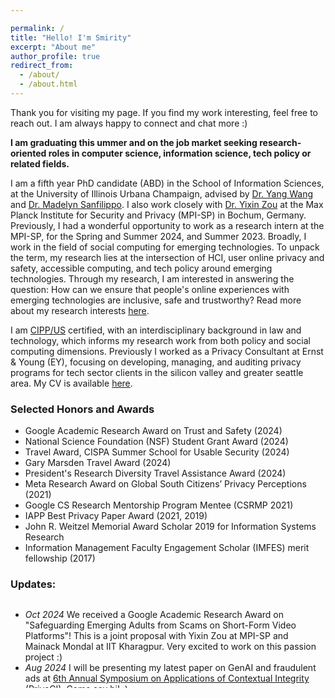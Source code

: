 ```yaml
---

permalink: /
title: "Hello! I'm Smirity"
excerpt: "About me"
author_profile: true
redirect_from: 
  - /about/
  - /about.html
---
```

 Thank you for visiting my page. If you find my work interesting, feel free to reach out. I am always happy to connect and chat more :) 

<b>I am graduating this ummer and on the job market seeking research-oriented roles in computer science, information science, tech policy or related fields.</b> 
 
 I am a fifth year PhD candidate (ABD) in the School of Information Sciences, at the University of Illinois Urbana Champaign, advised by <a  href="http://yangwang.ischool.illinois.edu/">Dr. Yang Wang </a> and <a href="https://madelynsanfilippo.com/">Dr. Madelyn Sanfilippo</a>. I also work closely with <a href="https://yixinzou.github.io">Dr. Yixin Zou</a> at the Max Planck Institute for Security and Privacy (MPI-SP) in Bochum, Germany. Previously, I had a wonderful opportunity to work as a research intern at the MPI-SP, for the Spring and Summer 2024, and Summer 2023.
Broadly, I work in the field of social computing for emerging technologies. To unpack the term, my research lies at the intersection of HCI, user online privacy and safety, accessible computing, and tech policy around emerging technologies. Through my research, I am interested in answering the question: How can we ensure that people's online experiences with emerging technologies are inclusive, safe and trustworthy? Read more about my research interests <a href="https://smiritykaushik.github.io/markdown/"> here</a>.

I am <a href="https://iapp.org/l/cippus-study-guide-request-google/?gad_source=1&gclid=CjwKCAjwm_SzBhAsEiwAXE2Cv2mm2stbA7AmGfj3JZMNU5QvLp9L7K_I0-nrMQYvopH8rWNDZqHdRhoCv5sQAvD_BwE">CIPP/US</a> certified, with an interdisciplinary background in law and technology, which informs my research work from both policy and social computing dimensions. Previously I worked as a Privacy Consultant at Ernst & Young (EY), focusing on developing, managing, and auditing privacy programs for tech sector clients in the silicon valley and greater seattle area. My CV is available [here](/files/CV_SK.pdf).

### Selected Honors and Awards
* Google Academic Research Award on Trust and Safety (2024)
* National Science Foundation (NSF) Student Grant Award (2024)
* Travel Award, CISPA Summer School for Usable Security (2024)
* Gary Marsden Travel Award (2024)
* President's Research Diversity Travel Assistance Award (2024)
* Meta Research Award on Global South Citizens’ Privacy Perceptions (2021)
* Google CS Research Mentorship Program Mentee (CSRMP 2021)
* IAPP Best Privacy Paper Award (2021, 2019) 
* John R. Weitzel Memorial Award Scholar 2019 for Information Systems Research
* Information Management Faculty Engagement Scholar (IMFES) merit fellowship (2017)

### Updates:
<div style="height: 10em; overflow-y: scroll;">
  <ul>
     <li> <i>Oct 2024</i> We received a Google Academic Research Award on "Safeguarding Emerging Adults from Scams on Short-Form Video Platforms"! This is a joint proposal with Yixin Zou at MPI-SP and Mainack Mondal at IIT Kharagpur. Very excited to work on this passion project :) </li>
    <li> <i>Aug 2024</i> I will be presenting my latest paper on GenAI and fraudulent ads at <a href="https://privaci.info/symposium/2024/cfp.html#:~:text=The%206th%20Annual%20Symposium%20on%20Applications%20of%20Contextual%20Integrity%2C%20September,Jersey%2C%20US%2C%20Rutgers%20University.">6th Annual Symposium on Applications of Contextual Integrity (PrivaCI)</a>. Come say hi! :) </li>
    <li> <i>Aug 2024</i> Aawarded National Science Foundation (NSF) Student Grant to attend <a href="https://privaci.info/symposium/2024/cfp.html#:~:text=The%206th%20Annual%20Symposium%20on%20Applications%20of%20Contextual%20Integrity%2C%20September,Jersey%2C%20US%2C%20Rutgers%20University.">6th Annual Symposium on Applications of Contextual Integrity (PrivaCI)</a></li>
    <li> <i>July 2024</i> I am attending <a href="https://cispa.de/summer-school-usable">CISPA Summer School 2024 for Usable Security and Privacy</a> and also presenting my work on online trust and safety for under-represented populations </li>
    <li> <i>July 2024</i> I was invited by the <a href="https://www.linkedin.com/feed/update/urn:li:activity:7212005685117513730/">Law & Tech Lab at Maastricht University</a>, for a talk about my work on online trust and safety for at-risk and under-represented populations</li>
    <li> <i>May 2024</i> Attending ACM CHI 2024 conference to present late breaking work about cross-country percpetions of targeted ads on social media <a href="https://dl.acm.org/doi/10.1145/3613905.3650780">[Paper link]</a> </li>
    <li> <i>Apr 2024</i> Recieved President's Diversity Travel Assistance award to attend the ACM CHI 2024 conference </li>
    <li> <i>Apr 2024</i> Recieved Gary Marsden Travel award to attend the ACM CHI 2024 conference </li>
    <li> <i>Jan 2024</i> Re-visiting Max Planck Institute for Security and Privacy (MPI-SP) in Bochum to continue working with <a href="https://yixinzou.github.io">Dr. Yixin Zou</a> </li>
    <li> <i>Dec 2023</i> Successfully defend dissertation proposal on <a href="https://uofi.app.box.com/s/8rjr86yfsm4zlb2rs9pi46dejgaz6qp8"> "Exploring online privacy, safety, and trust perceptions of at-risk users towards targeted and deceptive ads on social media platforms." </a></li>
    <li> <i>Sep 2023</i> Virtually attending <a href="https://ghc.anitab.org">Grace Hopper Conference, 2023</a></li>
    <li><i>Sep 2023</i> Received NSF PrivaCI Fellow grant award to attend <a href="https://privaci.info/symposium/2023/cfp.html">2023 PrivaCI Symposium</a> held at York University in Toronto</li>  
    <li><i>Aug 2023</i> Finished 3-month summer internship at Max Planck Institute for Security and Privacy (MPI-SP) with <a href="https://yixinzou.github.io">Dr. Yixin Zou</a></li>
    <li><i>Aug 2023</i> Presenting two papers at the Nineteenth Symposium on Usable Privacy and Security <a href="https://www.usenix.org/conference/soups2023/technical-sessions">(SOUPS 2023)</a></li>
    <li><i>July 2023</i> Attended my first PETS conference in person at Lausanne, Switzerland </li>
    <li> <i>May 2023</i> Started summer research internship at Max Planck Institute for Security and Privacy (MPI-SP) with Dr. Yixin Zou</li>
  </ul>
</div>

  


